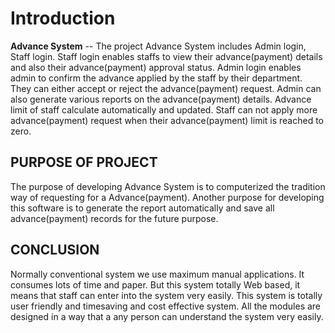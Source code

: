 Introduction
============

**Advance System** -- The project Advance System includes Admin login, Staff login. Staff login enables staffs to view their advance(payment) details and also their advance(payment) approval status. Admin login enables admin to confirm  the advance applied by the staff by their department. They can either accept or reject the advance(payment) request. Admin can also generate various reports on the advance(payment) details. Advance limit of staff calculate automatically and updated. Staff can not apply more advance(payment) request when their advance(payment) limit is reached to zero.


## PURPOSE OF PROJECT
   The purpose of developing Advance System is to computerized the tradition way of requesting for a Advance(payment). Another purpose for developing this software is to generate the report automatically and save all advance(payment) records for the future purpose. 


## CONCLUSION 
   Normally conventional system we use maximum manual applications. It consumes lots of time and paper. But this system totally Web based, it means that staff can enter into the system very easily. This system is totally user friendly and timesaving and cost effective system. All the modules are designed in a way that a any person can understand the system very easily.
